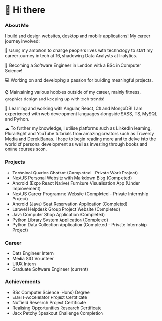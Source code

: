 # 👋 Hi there 




### About Me 
I build and design websites, desktop and mobile applications! My career journey involved:

🔎 Using my ambition to change people's lives with technology to start my career journey in tech at 16, shadowing Data Analysts at Inalytics.

🎩 Becoming a Software Engineer in London with a BSc in Computer Science!

💻 Working on and developing a passion for building meaningful projects.

⌚ Maintaining various hobbies outside of my career, mainly fitness, graphics design and keeping up with tech trends!

🧠 Learning and working with Angular, React, C# and MongoDB! I am experienced with web development languages alongside  SASS, TS, MySQL and Python.

☁ To further my knowledge, I utilise platforms such as LinkedIn learning, PluralSight and YouTube tutorials from amazing creators such as Traversy Media and Derek Banas. I hope to begin reading more and to delve into the world of personal development as well as investing through books and online courses soon.

### Projects

- Technical Queries Chatbot (Completed - Private Work Project)
- NextJS Personal Website with Markdown Blog (Completed)
- Android (Expo React Native) Furniture Visualisation App (Under Improvement)
- NextJS Career Programme Website (Completed - Private Internship Project)
- Android (Java) Seat Reservation Application (Completed)
- Laravel Helpdesk Group Project Website (Completed)
- Java Computer Shop Application (Completed)
- Python Library System Application (Completed)
- Python Data Collection Application (Completed - Private Internship Project)

### Career

- Data Engineer Intern
- Media SIO Volunteer
- UIUX Intern
- Graduate Software Engineer (current)





### Achievements

- BSc Computer Science (Hons) Degree
- ED&I I-Accelerator Project Certificate
- Nuffield Research Project Certificate
- Realising Opportunities Research Certificate
- Jack Petchy Speakout Challenge Completion


<!-- 

Here are some ideas to get you started:

- 🔭 I’m currently working on ...
- 🌱 I’m currently learning ...
- 👯 I’m looking to collaborate on ...
- 🤔 I’m looking for help with ...
- 💬 Ask me about ...
- 📫 How to reach me: ...
- 😄 Pronouns: ...
- ⚡ Fun fact: ...
-->
